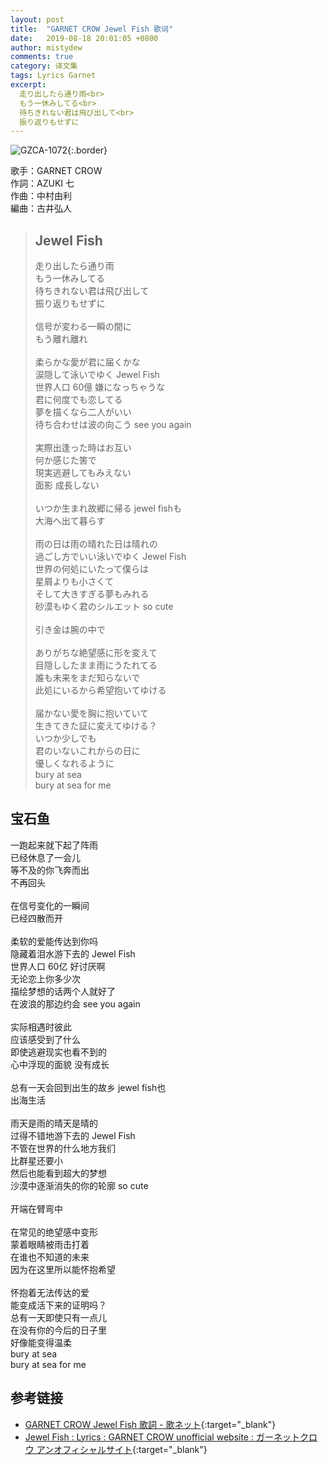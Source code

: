 ```yaml
---
layout: post
title:  "GARNET CROW Jewel Fish 歌词"
date:   2019-08-18 20:01:05 +0800
author: mistydew
comments: true
category: 译文集
tags: Lyrics Garnet
excerpt:
  走り出したら通り雨<br>
  もう一休みしてる<br>
  待ちきれない君は飛び出して<br>
  振り返りもせずに
---
```

![GZCA-1072](https://ganekuro.github.io/images/discography/single/GZCA-1072.jpg){:.border}

歌手：GARNET CROW<br>
作詞：AZUKI 七<br>
作曲：中村由利<br>
編曲：古井弘人

<blockquote class="original">
  <h2>Jewel Fish</h2>
  <p>
    走り出したら通り雨<br>
    もう一休みしてる<br>
    待ちきれない君は飛び出して<br>
    振り返りもせずに<br>
    <br>
    信号が変わる一瞬の間に<br>
    もう離れ離れ<br>
    <br>
    柔らかな愛が君に届くかな<br>
    涙隠して泳いでゆく Jewel Fish<br>
    世界人口 60億 嫌になっちゃうな<br>
    君に何度でも恋してる<br>
    夢を描くなら二人がいい<br>
    待ち合わせは波の向こう see you again<br>
    <br>
    実際出逢った時はお互い<br>
    何か感じた筈で<br>
    現実逃避してもみえない<br>
    面影 成長しない<br>
    <br>
    いつか生まれ故郷に帰る jewel fishも<br>
    大海へ出て暮らす<br>
    <br>
    雨の日は雨の晴れた日は晴れの<br>
    過ごし方でいい泳いでゆく Jewel Fish<br>
    世界の何処にいたって僕らは<br>
    星屑よりも小さくて<br>
    そして大きすぎる夢もみれる<br>
    砂漠もゆく君のシルエット so cute<br>
    <br>
    引き金は腕の中で<br>
    <br>
    ありがちな絶望感に形を変えて<br>
    目隠ししたまま雨にうたれてる<br>
    誰も未来をまだ知らないで<br>
    此処にいるから希望抱いてゆける<br>
    <br>
    届かない愛を胸に抱いていて<br>
    生きてきた証に変えてゆける？<br>
    いつか少しでも<br>
    君のいないこれからの日に<br>
    優しくなれるように<br>
    bury at sea<br>
    bury at sea for me
  </p>
</blockquote>

<div class="translation">
  <h2>宝石鱼</h2>
  <p>
    一跑起来就下起了阵雨<br>
    已经休息了一会儿<br>
    等不及的你飞奔而出<br>
    不再回头<br>
    <br>
    在信号变化的一瞬间<br>
    已经四散而开<br>
    <br>
    柔软的爱能传达到你吗<br>
    隐藏着泪水游下去的 Jewel Fish<br>
    世界人口 60亿 好讨厌啊<br>
    无论恋上你多少次<br>
    描绘梦想的话两个人就好了<br>
    在波浪的那边约会 see you again<br>
    <br>
    实际相遇时彼此<br>
    应该感受到了什么<br>
    即使逃避现实也看不到的<br>
    心中浮现的面貌 没有成长<br>
    <br>
    总有一天会回到出生的故乡 jewel fish也<br>
    出海生活<br>
    <br>
    雨天是雨的晴天是晴的<br>
    过得不错地游下去的 Jewel Fish<br>
    不管在世界的什么地方我们<br>
    比群星还要小<br>
    然后也能看到超大的梦想<br>
    沙漠中逐渐消失的你的轮廓 so cute<br>
    <br>
    开端在臂弯中<br>
    <br>
    在常见的绝望感中变形<br>
    蒙着眼睛被雨击打着<br>
    在谁也不知道的未来<br>
    因为在这里所以能怀抱希望<br>
    <br>
    怀抱着无法传达的爱<br>
    能变成活下来的证明吗？<br>
    总有一天即使只有一点儿<br>
    在没有你的今后的日子里<br>
    好像能变得温柔<br>
    bury at sea<br>
    bury at sea for me
  </p>
</div>

## 参考链接

* [GARNET CROW Jewel Fish 歌詞 - 歌ネット](https://www.uta-net.com/song/20144/){:target="_blank"}
* [Jewel Fish : Lyrics : GARNET CROW unofficial website : ガーネットクロウ アンオフィシャルサイト](https://ganekuro.github.io/lyrics/original/Jewel-Fish.html){:target="_blank"}
